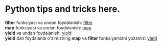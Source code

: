 # Python tips and tricks here.

**filter** funksiyasi va undan foydalanish: [filter](https://github.com/alishercpp/Python/blob/master/filter.py) <br>
**map** funksiyasi va undan foydalanish:    [map](https://github.com/alishercpp/Python/blob/master/map.py) <br>
**yield** va undan foydalanish:             [yield](https://github.com/alishercpp/Python/blob/master/map.py) <br>
**yield** dan foydalanib o'zimizning **map** va **filter** funksiyamizni yozamiz: [yield](https://github.com/alishercpp/Python/blob/master/yield_map_filter.py) <br>
